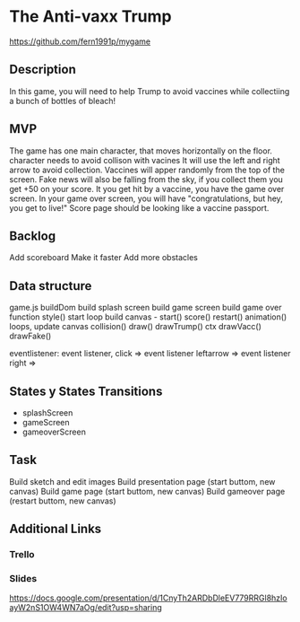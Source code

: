 # The Anti-vaxx Trump
https://github.com/fern1991p/mygame


## Description
In this game, you will need to help Trump to avoid vaccines while collectiing a bunch of bottles of bleach!


## MVP
The game has one main character, that moves horizontally on the floor.
character needs to avoid collison with vacines
It will use the left and right arrow to avoid collection.
Vaccines will apper randomly from the top of the screen.
Fake news will also be falling from the sky, if you collect them you get +50 on your score.
It you get hit by a vaccine, you have the game over screen.
In your game over screen, you will have "congratulations, but hey, you get to live!" 
Score page should be looking like a vaccine passport.


## Backlog
Add scoreboard
Make it faster
Add more obstacles


## Data structure

game.js
buildDom
build splash screen
build game screen
build game over
function style()
start loop
build canvas - 
start()
score()
restart()
animation()
loops,
update canvas
collision()
draw()
	drawTrump()
	ctx
	drawVacc()
	drawFake()

eventlistener:
	event listener, click =>
	event listener leftarrow =>
	event listener right =>



## States y States Transitions
- splashScreen
- gameScreen
- gameoverScreen



## Task
Build sketch and edit images
Build presentation page (start buttom, new canvas) 
Build game page (start buttom, new canvas) 
Build gameover page (restart buttom, new canvas) 


## Additional Links


### Trello



### Slides
https://docs.google.com/presentation/d/1CnyTh2ARDbDleEV779RRGl8hzIoayW2nS1OW4WN7aOg/edit?usp=sharing